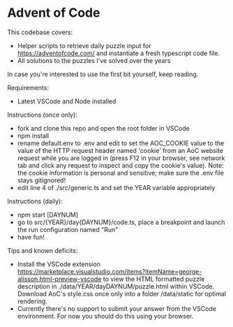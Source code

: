 # Advent of Code

This codebase covers:
- Helper scripts to retrieve daily puzzle input for https://adventofcode.com/ and instantiate a fresh typescript code file. 
- All solutions to the puzzles I've solved over the years

In case you're interested to use the first bit yourself, keep reading. 

Requirements:
- Latest VSCode and Node installed

Instructions (once only):
- fork and clone this repo and open the root folder in VSCode
- npm install
- rename default.env to .env and edit to set the AOC_COOKIE value to the value of the HTTP request header named 'cookie' from an AoC website request while you are logged in (press F12 in your browser, see network tab and click any request to inspect and copy the cookie's value). Note: the cookie information is personal and sensitive; make sure the .env file stays gitignored!
- edit line 4 of ./src/generic.ts and set the YEAR variable appropriately

Instructions (daily):
- npm start [DAYNUM]
- go to src/{YEAR}/day{DAYNUM}/code.ts, place a breakpoint and launch the run configuration named "Run"
- have fun!

Tips and known deficits:
- Install the VSCode extension https://marketplace.visualstudio.com/items?itemName=george-alisson.html-preview-vscode to view the HTML formatted puzzle description in ./data/YEAR/dayDAYNUM/puzzle.html within VSCode. Download AoC's style.css once only into a folder /data/static for optimal rendering. 
- Currently there's no support to submit your answer from the VSCode environment. For now you should do this using your browser. 